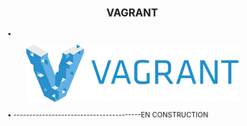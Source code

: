 <b><p align="center">VAGRANT</p></b>
----------------------------------------
•
<p align="center">
  <img src="../files/vagrant.png"/>
</p>
•
----------------------------------------
​
EN CONSTRUCTION

